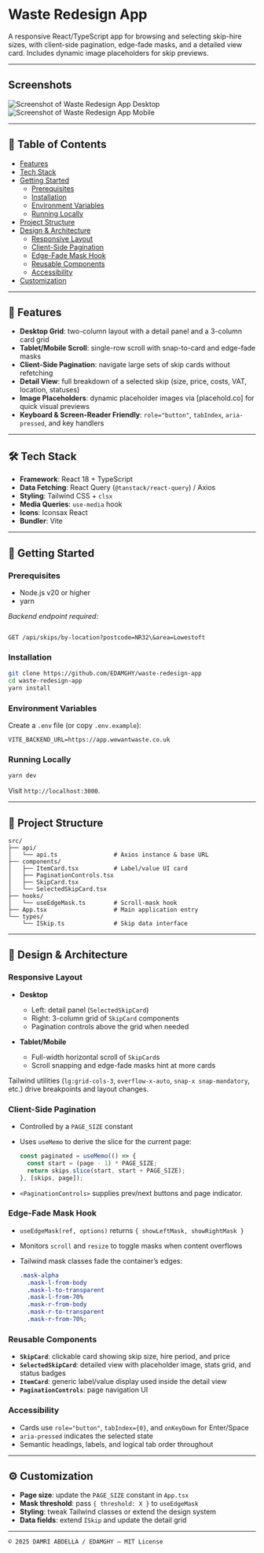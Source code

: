 # Waste Redesign App

A responsive React/TypeScript app for browsing and selecting skip-hire sizes, with client-side pagination, edge-fade masks, and a detailed view card. Includes dynamic image placeholders for skip previews.

---

## Screenshots

![Screenshot of Waste Redesign App Desktop](./src/assets/screenshot-desktop.png)  
![Screenshot of Waste Redesign App Mobile](./src/assets/screenshot-mobile.png)

---

## 📝 Table of Contents

- [Features](#features)
- [Tech Stack](#tech-stack)
- [Getting Started](#getting-started)
  - [Prerequisites](#prerequisites)
  - [Installation](#installation)
  - [Environment Variables](#environment-variables)
  - [Running Locally](#running-locally)
- [Project Structure](#project-structure)
- [Design & Architecture](#design--architecture)
  - [Responsive Layout](#responsive-layout)
  - [Client-Side Pagination](#client-side-pagination)
  - [Edge-Fade Mask Hook](#edge-fade-mask-hook)
  - [Reusable Components](#reusable-components)
  - [Accessibility](#accessibility)
- [Customization](#customization)

---

## 🌟 Features

- **Desktop Grid**: two-column layout with a detail panel and a 3-column card grid
- **Tablet/Mobile Scroll**: single-row scroll with snap-to-card and edge-fade masks
- **Client-Side Pagination**: navigate large sets of skip cards without refetching
- **Detail View**: full breakdown of a selected skip (size, price, costs, VAT, location, statuses)
- **Image Placeholders**: dynamic placeholder images via [placehold.co] for quick visual previews
- **Keyboard & Screen-Reader Friendly**: `role="button"`, `tabIndex`, `aria-pressed`, and key handlers

---

## 🛠 Tech Stack

- **Framework**: React 18 + TypeScript
- **Data Fetching**: React Query (`@tanstack/react-query`) / Axios
- **Styling**: Tailwind CSS + `clsx`
- **Media Queries**: `use-media` hook
- **Icons**: Iconsax React
- **Bundler**: Vite

---

## 🏁 Getting Started

### Prerequisites

- Node.js v20 or higher
- yarn

_Backend endpoint required:_

```

GET /api/skips/by-location?postcode=NR32\&area=Lowestoft

```

### Installation

```bash
git clone https://github.com/EDAMGHY/waste-redesign-app
cd waste-redesign-app
yarn install
```

### Environment Variables

Create a `.env` file (or copy `.env.example`):

```env
VITE_BACKEND_URL=https://app.wewantwaste.co.uk
```

### Running Locally

```bash
yarn dev
```

Visit `http://localhost:3000`.

---

## 📂 Project Structure

```
src/
├── api/
│   └── api.ts                # Axios instance & base URL
├── components/
│   ├── ItemCard.tsx          # Label/value UI card
│   ├── PaginationControls.tsx
│   ├── SkipCard.tsx
│   └── SelectedSkipCard.tsx
├── hooks/
│   └── useEdgeMask.ts        # Scroll-mask hook
├── App.tsx                   # Main application entry
└── types/
    └── ISkip.ts              # Skip data interface
```

---

## 🎨 Design & Architecture

### Responsive Layout

- **Desktop**

  - Left: detail panel (`SelectedSkipCard`)
  - Right: 3-column grid of `SkipCard` components
  - Pagination controls above the grid when needed

- **Tablet/Mobile**

  - Full-width horizontal scroll of `SkipCard`s
  - Scroll snapping and edge-fade masks hint at more cards

Tailwind utilities (`lg:grid-cols-3`, `overflow-x-auto`, `snap-x snap-mandatory`, etc.) drive breakpoints and layout changes.

### Client-Side Pagination

- Controlled by a `PAGE_SIZE` constant

- Uses `useMemo` to derive the slice for the current page:

  ```ts
  const paginated = useMemo(() => {
    const start = (page - 1) * PAGE_SIZE;
    return skips.slice(start, start + PAGE_SIZE);
  }, [skips, page]);
  ```

- `<PaginationControls>` supplies prev/next buttons and page indicator.

### Edge-Fade Mask Hook

- `useEdgeMask(ref, options)` returns `{ showLeftMask, showRightMask }`
- Monitors `scroll` and `resize` to toggle masks when content overflows
- Tailwind mask classes fade the container’s edges:

  ```css
  .mask-alpha
    .mask-l-from-body
    .mask-l-to-transparent
    .mask-l-from-70%
    .mask-r-from-body
    .mask-r-to-transparent
    .mask-r-from-70%;
  ```

### Reusable Components

- **`SkipCard`**: clickable card showing skip size, hire period, and price
- **`SelectedSkipCard`**: detailed view with placeholder image, stats grid, and status badges
- **`ItemCard`**: generic label/value display used inside the detail view
- **`PaginationControls`**: page navigation UI

### Accessibility

- Cards use `role="button"`, `tabIndex={0}`, and `onKeyDown` for Enter/Space
- `aria-pressed` indicates the selected state
- Semantic headings, labels, and logical tab order throughout

---

## ⚙️ Customization

- **Page size**: update the `PAGE_SIZE` constant in `App.tsx`
- **Mask threshold**: pass `{ threshold: X }` to `useEdgeMask`
- **Styling**: tweak Tailwind classes or extend the design system
- **Data fields**: extend `ISkip` and update the detail grid

---

```text
© 2025 DAMRI ABDELLA / EDAMGHY – MIT License
```
